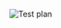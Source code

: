 ![Test plan](https://user-images.githubusercontent.com/70833253/156602901-9018e0cb-607b-44e4-8a86-feeca987c017.jpg)